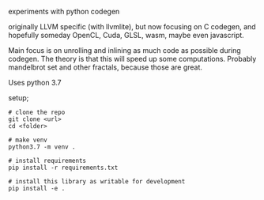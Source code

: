 experiments with python codegen

originally LLVM specific (with llvmlite), but now focusing on C codegen, and hopefully someday OpenCL, Cuda, GLSL, wasm, maybe even javascript.

Main focus is on unrolling and inlining as much code as possible during codegen.
The theory is that this will speed up some computations.
Probably mandelbrot set and other fractals, because those are great.

Uses python 3.7

setup;
```
# clone the repo
git clone <url>
cd <folder>

# make venv
python3.7 -m venv .

# install requirements
pip install -r requirements.txt

# install this library as writable for development
pip install -e .
```
